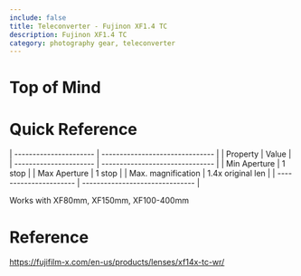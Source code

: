 ```yaml
---
include: false
title: Teleconverter - Fujinon XF1.4 TC
description: Fujinon XF1.4 TC
category: photography gear, teleconverter
---
```


# Top of Mind

# Quick Reference

| ---------------------- | ------------------------------- |
| Property               | Value                           |
| ---------------------- | ------------------------------- |
| Min Aperture           |  1 stop                         |
| Max Aperture           |  1 stop                         |
| Max. magnification     |  1.4x original len              |
| ---------------------- | ------------------------------- |

Works with XF80mm, XF150mm, XF100-400mm

# Reference

https://fujifilm-x.com/en-us/products/lenses/xf14x-tc-wr/
